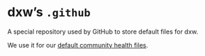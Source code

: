 # dxw’s `.github`

A special repository used by GitHub to store default files for dxw.

We use it for our [default community health files](https://docs.github.com/en/github/building-a-strong-community/creating-a-default-community-health-file).
